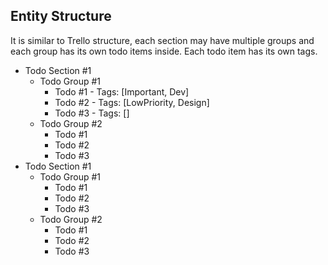 ﻿## Entity Structure

It is similar to Trello structure, each section may have multiple groups and each group has its 
own todo items inside. Each todo item has its own tags.

* Todo Section #1
	* Todo Group #1
		* Todo #1 - Tags: [Important, Dev]
		* Todo #2 - Tags: [LowPriority, Design]
		* Todo #3 - Tags: []
	* Todo Group #2
		* Todo #1
		* Todo #2
		* Todo #3
* Todo Section #1
	* Todo Group #1
		* Todo #1
		* Todo #2
		* Todo #3
	* Todo Group #2
		* Todo #1
		* Todo #2
		* Todo #3
	
